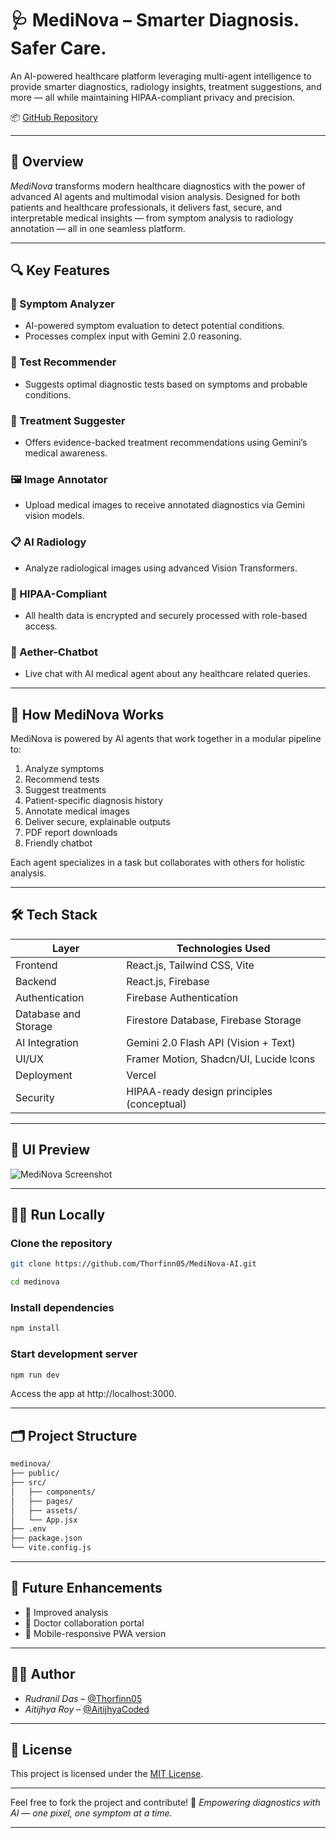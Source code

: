 # 🩺 MediNova – Smarter Diagnosis. Safer Care.

An AI-powered healthcare platform leveraging multi-agent intelligence to provide smarter diagnostics, radiology insights, treatment suggestions, and more — all while maintaining HIPAA-compliant privacy and precision.

📦 [GitHub Repository](https://github.com/Thorfinn05/MediNova-AI)

---

## 🌟 Overview

*MediNova* transforms modern healthcare diagnostics with the power of advanced AI agents and multimodal vision analysis. Designed for both patients and healthcare professionals, it delivers fast, secure, and interpretable medical insights — from symptom analysis to radiology annotation — all in one seamless platform.

---

## 🔍 Key Features

### 💬 Symptom Analyzer

* AI-powered symptom evaluation to detect potential conditions.
* Processes complex input with Gemini 2.0 reasoning.

### 🧪 Test Recommender

* Suggests optimal diagnostic tests based on symptoms and probable conditions.

### 💊 Treatment Suggester

* Offers evidence-backed treatment recommendations using Gemini’s medical awareness.

### 🖼️ Image Annotator

* Upload medical images to receive annotated diagnostics via Gemini vision models.

### 📋 AI Radiology

* Analyze radiological images using advanced Vision Transformers.

### 🔐 HIPAA-Compliant

* All health data is encrypted and securely processed with role-based access.

### 🤖 Aether-Chatbot

*  Live chat with AI medical agent about any healthcare related queries.
---

## 🧠 How MediNova Works

MediNova is powered by AI agents that work together in a modular pipeline to:

1. Analyze symptoms
2. Recommend tests
3. Suggest treatments
4. Patient-specific diagnosis history
5. Annotate medical images
6. Deliver secure, explainable outputs
7. PDF report downloads
8. Friendly chatbot

Each agent specializes in a task but collaborates with others for holistic analysis.

---

## 🛠 Tech Stack

| Layer                | Technologies Used                          |
| -------------------- | ------------------------------------------ |
| Frontend             | React.js, Tailwind CSS, Vite               |
| Backend              | React.js, Firebase                        |
| Authentication       | Firebase Authentication                    |
| Database and Storage | Firestore Database, Firebase Storage
| AI Integration       | Gemini 2.0 Flash API (Vision + Text)       |
| UI/UX                | Framer Motion, Shadcn/UI, Lucide Icons     |
| Deployment           | Vercel                                     |
| Security             | HIPAA-ready design principles (conceptual) |

---

## 📸 UI Preview

![MediNova Screenshot](/mnt/data/84d54309-e496-4fa4-b630-2b5e59e8560a.png)

---

## 🧑‍💻 Run Locally


### Clone the repository
```bash
git clone https://github.com/Thorfinn05/MediNova-AI.git

cd medinova
```

### Install dependencies
```bash
npm install
```

### Start development server
```bash
npm run dev
```


Access the app at http://localhost:3000.

---

## 🗂️ Project Structure

```bash
medinova/
├── public/
├── src/
│   ├── components/
│   ├── pages/
│   ├── assets/
│   └── App.jsx
├── .env
├── package.json
└── vite.config.js
```

---

## 🎯 Future Enhancements

* 🧠 Improved analysis
* 🏥 Doctor collaboration portal
* 📱 Mobile-responsive PWA version

---

## 👨‍💻 Author

* *Rudranil Das* – [@Thorfinn05](https://github.com/Thorfinn05)
* *Aitijhya Roy* – [@AitijhyaCoded](https://github.com/AitijhyaCoded)

---

## 📄 License

This project is licensed under the [MIT License](LICENSE).

---

Feel free to fork the project and contribute! 🤝
*Empowering diagnostics with AI — one pixel, one symptom at a time.*

---
